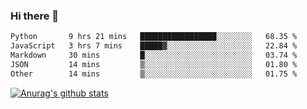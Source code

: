 ### Hi there 👋



<!--
**webB1an/webB1an** is a ✨ _special_ ✨ repository because its `README.md` (this file) appears on your GitHub profile.

Here are some ideas to get you started:

- 🔭 I’m currently working on ...
- 🌱 I’m currently learning ...
- 👯 I’m looking to collaborate on ...
- 🤔 I’m looking for help with ...
- 💬 Ask me about ...
- 📫 How to reach me: ...
- 😄 Pronouns: ...
- ⚡ Fun fact: ...
-->

<!--START_SECTION:waka-->

```txt
Python       9 hrs 21 mins   █████████████████░░░░░░░░   68.35 %
JavaScript   3 hrs 7 mins    █████▓░░░░░░░░░░░░░░░░░░░   22.84 %
Markdown     30 mins         █░░░░░░░░░░░░░░░░░░░░░░░░   03.74 %
JSON         14 mins         ▒░░░░░░░░░░░░░░░░░░░░░░░░   01.80 %
Other        14 mins         ▒░░░░░░░░░░░░░░░░░░░░░░░░   01.75 %
```

<!--END_SECTION:waka-->


[![Anurag's github stats](https://github-readme-stats.vercel.app/api?username=webB1an&show_icons=true&theme=radical)](https://github.com/anuraghazra/github-readme-stats)

